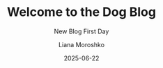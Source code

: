 ---
layout:     post 
title:      "Welcome to the Dog Blog"
subtitle:   "New Blog First Day"
date:       2025-06-22
author:     "Liana Moroshko"
URL: "/2025/06/22/blogging-with-my-boyfriend/"
image:      "https://img.zhaohuabing.com/post-bg-2015.jpg"
---